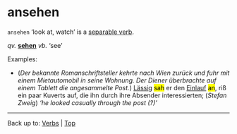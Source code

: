 # ansehen

`ansehen` ‘look at, watch’ is a [separable verb](../../separableVerbs.md).

*qv.* **[sehen](../../s/se/sehen.md)** *vb.* ‘see’

Examples:

- (*Der bekannte Romanschriftsteller kehrte nach Wien zurück und fuhr mit einem Mietautomobil in seine Wohnung. Der Diener überbrachte auf einem Tablett die angesammelte Post.*) [Lässig](../../../adjectives/l/lae/laessig.md) <mark>sah</mark> er den [Einlauf](../../../nouns/e/ei/Einlauf.md) <mark>an</mark>, riß ein paar Kuverts auf, die ihn durch ihre Absender interessierten; (*Stefan Zweig*) *‘he looked casually through the post (?)’*

----

Back up to: [Verbs](../../index.md) | [Top](../../../index.md)
